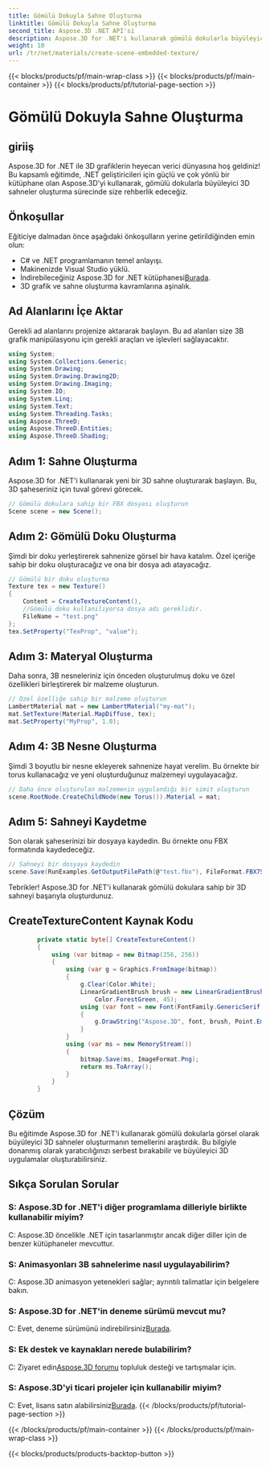 ```yaml
---
title: Gömülü Dokuyla Sahne Oluşturma
linktitle: Gömülü Dokuyla Sahne Oluşturma
second_title: Aspose.3D .NET API'si
description: Aspose.3D for .NET'i kullanarak gömülü dokularla büyüleyici 3D sahneler oluşturun. Çarpıcı sonuçlar için adım adım kılavuzumuzu izleyin.
weight: 10
url: /tr/net/materials/create-scene-embedded-texture/
---
```


{{< blocks/products/pf/main-wrap-class >}}
{{< blocks/products/pf/main-container >}}
{{< blocks/products/pf/tutorial-page-section >}}

# Gömülü Dokuyla Sahne Oluşturma

## giriiş
Aspose.3D for .NET ile 3D grafiklerin heyecan verici dünyasına hoş geldiniz! Bu kapsamlı eğitimde, .NET geliştiricileri için güçlü ve çok yönlü bir kütüphane olan Aspose.3D'yi kullanarak, gömülü dokularla büyüleyici 3D sahneler oluşturma sürecinde size rehberlik edeceğiz.
## Önkoşullar
Eğiticiye dalmadan önce aşağıdaki önkoşulların yerine getirildiğinden emin olun:
- C# ve .NET programlamanın temel anlayışı.
- Makinenizde Visual Studio yüklü.
- İndirebileceğiniz Aspose.3D for .NET kütüphanesi[Burada](https://releases.aspose.com/3d/net/).
- 3D grafik ve sahne oluşturma kavramlarına aşinalık.
## Ad Alanlarını İçe Aktar
Gerekli ad alanlarını projenize aktararak başlayın. Bu ad alanları size 3B grafik manipülasyonu için gerekli araçları ve işlevleri sağlayacaktır.
```csharp
using System;
using System.Collections.Generic;
using System.Drawing;
using System.Drawing.Drawing2D;
using System.Drawing.Imaging;
using System.IO;
using System.Linq;
using System.Text;
using System.Threading.Tasks;
using Aspose.ThreeD;
using Aspose.ThreeD.Entities;
using Aspose.ThreeD.Shading;
```
## Adım 1: Sahne Oluşturma
Aspose.3D for .NET'i kullanarak yeni bir 3D sahne oluşturarak başlayın. Bu, 3D şaheseriniz için tuval görevi görecek.
```csharp
// Gömülü dokulara sahip bir FBX dosyası oluşturun
Scene scene = new Scene();
```
## Adım 2: Gömülü Doku Oluşturma
Şimdi bir doku yerleştirerek sahnenize görsel bir hava katalım. Özel içeriğe sahip bir doku oluşturacağız ve ona bir dosya adı atayacağız.
```csharp
// Gömülü bir doku oluşturma
Texture tex = new Texture()
{
    Content = CreateTextureContent(),
    //Gömülü doku kullanılıyorsa dosya adı gereklidir.
    FileName = "test.png"
};
tex.SetProperty("TexProp", "value");
```
## Adım 3: Materyal Oluşturma
Daha sonra, 3B nesneleriniz için önceden oluşturulmuş doku ve özel özellikleri birleştirerek bir malzeme oluşturun.
```csharp
// Özel özelliğe sahip bir malzeme oluşturun
LambertMaterial mat = new LambertMaterial("my-mat");
mat.SetTexture(Material.MapDiffuse, tex);
mat.SetProperty("MyProp", 1.0);
```
## Adım 4: 3B Nesne Oluşturma
Şimdi 3 boyutlu bir nesne ekleyerek sahnenize hayat verelim. Bu örnekte bir torus kullanacağız ve yeni oluşturduğunuz malzemeyi uygulayacağız.
```csharp
// Daha önce oluşturulan malzemenin uygulandığı bir simit oluşturun
scene.RootNode.CreateChildNode(new Torus()).Material = mat;
```
## Adım 5: Sahneyi Kaydetme
Son olarak şaheserinizi bir dosyaya kaydedin. Bu örnekte onu FBX formatında kaydedeceğiz.
```csharp
// Sahneyi bir dosyaya kaydedin
scene.Save(RunExamples.GetOutputFilePath(@"test.fbx"), FileFormat.FBX7500ASCII);
```
Tebrikler! Aspose.3D for .NET'i kullanarak gömülü dokulara sahip bir 3D sahneyi başarıyla oluşturdunuz.
## CreateTextureContent Kaynak Kodu
```csharp
        private static byte[] CreateTextureContent()
        {
            using (var bitmap = new Bitmap(256, 256))
            {
                using (var g = Graphics.FromImage(bitmap))
                {
                    g.Clear(Color.White);
                    LinearGradientBrush brush = new LinearGradientBrush(new Rectangle(0, 0, 128, 128), Color.Moccasin,
                        Color.ForestGreen, 45);
                    using (var font = new Font(FontFamily.GenericSerif, 40))
                    {
                        g.DrawString("Aspose.3D", font, brush, Point.Empty);
                    }
                }
                using (var ms = new MemoryStream())
                {
                    bitmap.Save(ms, ImageFormat.Png);
                    return ms.ToArray();
                }
            }
        }
```
## Çözüm
Bu eğitimde Aspose.3D for .NET'i kullanarak gömülü dokularla görsel olarak büyüleyici 3D sahneler oluşturmanın temellerini araştırdık. Bu bilgiyle donanmış olarak yaratıcılığınızı serbest bırakabilir ve büyüleyici 3D uygulamalar oluşturabilirsiniz.

## Sıkça Sorulan Sorular

### S: Aspose.3D for .NET'i diğer programlama dilleriyle birlikte kullanabilir miyim?
C: Aspose.3D öncelikle .NET için tasarlanmıştır ancak diğer diller için de benzer kütüphaneler mevcuttur.
### S: Animasyonları 3B sahnelerime nasıl uygulayabilirim?
C: Aspose.3D animasyon yetenekleri sağlar; ayrıntılı talimatlar için belgelere bakın.
### S: Aspose.3D for .NET'in deneme sürümü mevcut mu?
 C: Evet, deneme sürümünü indirebilirsiniz[Burada](https://releases.aspose.com/).
### S: Ek destek ve kaynakları nerede bulabilirim?
 C: Ziyaret edin[Aspose.3D forumu](https://forum.aspose.com/c/3d/18) topluluk desteği ve tartışmalar için.
### S: Aspose.3D'yi ticari projeler için kullanabilir miyim?
 C: Evet, lisans satın alabilirsiniz[Burada](https://purchase.aspose.com/buy).
{{< /blocks/products/pf/tutorial-page-section >}}

{{< /blocks/products/pf/main-container >}}
{{< /blocks/products/pf/main-wrap-class >}}

{{< blocks/products/products-backtop-button >}}
